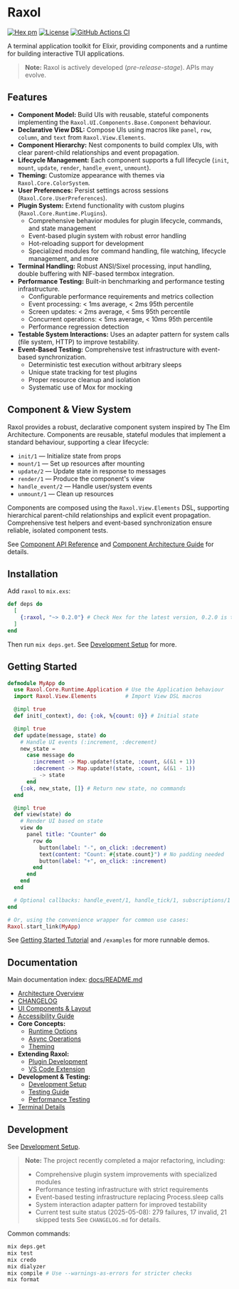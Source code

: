 # Raxol

[![Hex pm](https://img.shields.io/hexpm/v/raxol.svg)](https://hex.pm/packages/raxol)
[![License](https://img.shields.io/badge/License-MIT-blue.svg)](LICENSE.md)
[![GitHub Actions CI](https://github.com/Hydepwns/raxol/actions/workflows/ci.yml/badge.svg)](https://github.com/Hydepwns/raxol/actions/workflows/ci.yml)

A terminal application toolkit for Elixir, providing components and a runtime for building interactive TUI applications.

> **Note:** Raxol is actively developed (_pre-release-stage_). APIs may evolve.

<!-- TODO: Add a screenshot or GIF demo here -->

## Features

- **Component Model:** Build UIs with reusable, stateful components implementing the `Raxol.UI.Components.Base.Component` behaviour.
- **Declarative View DSL:** Compose UIs using macros like `panel`, `row`, `column`, and `text` from `Raxol.View.Elements`.
- **Component Hierarchy:** Nest components to build complex UIs, with clear parent-child relationships and event propagation.
- **Lifecycle Management:** Each component supports a full lifecycle (`init`, `mount`, `update`, `render`, `handle_event`, `unmount`).
- **Theming:** Customize appearance with themes via `Raxol.Core.ColorSystem`.
- **User Preferences:** Persist settings across sessions (`Raxol.Core.UserPreferences`).
- **Plugin System:** Extend functionality with custom plugins (`Raxol.Core.Runtime.Plugins`).
  - Comprehensive behavior modules for plugin lifecycle, commands, and state management
  - Event-based plugin system with robust error handling
  - Hot-reloading support for development
  - Specialized modules for command handling, file watching, lifecycle management, and more
- **Terminal Handling:** Robust ANSI/Sixel processing, input handling, double buffering with NIF-based termbox integration.
- **Performance Testing:** Built-in benchmarking and performance testing infrastructure.
  - Configurable performance requirements and metrics collection
  - Event processing: < 1ms average, < 2ms 95th percentile
  - Screen updates: < 2ms average, < 5ms 95th percentile
  - Concurrent operations: < 5ms average, < 10ms 95th percentile
  - Performance regression detection
- **Testable System Interactions:** Uses an adapter pattern for system calls (file system, HTTP) to improve testability.
- **Event-Based Testing:** Comprehensive test infrastructure with event-based synchronization.
  - Deterministic test execution without arbitrary sleeps
  - Unique state tracking for test plugins
  - Proper resource cleanup and isolation
  - Systematic use of Mox for mocking

## Component & View System

Raxol provides a robust, declarative component system inspired by The Elm Architecture. Components are reusable, stateful modules that implement a standard behaviour, supporting a clear lifecycle:

- `init/1` — Initialize state from props
- `mount/1` — Set up resources after mounting
- `update/2` — Update state in response to messages
- `render/1` — Produce the component's view
- `handle_event/2` — Handle user/system events
- `unmount/1` — Clean up resources

Components are composed using the `Raxol.View.Elements` DSL, supporting hierarchical parent-child relationships and explicit event propagation.
Comprehensive test helpers and event-based synchronization ensure reliable, isolated component tests.

See [Component API Reference](docs/components/api/component_api_reference.md) and [Component Architecture Guide](docs/component_architecture.md) for details.

## Installation

Add `raxol` to `mix.exs`:

```elixir
def deps do
  [
    {:raxol, "~> 0.2.0"} # Check Hex for the latest version, 0.2.0 is the last tag.
  ]
end
```

Then run `mix deps.get`. See [Development Setup](docs/guides/05_development_and_testing/DevelopmentSetup.md) for more.

## Getting Started

```elixir
defmodule MyApp do
  use Raxol.Core.Runtime.Application # Use the Application behaviour
  import Raxol.View.Elements         # Import View DSL macros

  @impl true
  def init(_context), do: {:ok, %{count: 0}} # Initial state

  @impl true
  def update(message, state) do
    # Handle UI events (:increment, :decrement)
    new_state =
      case message do
        :increment -> Map.update!(state, :count, &(&1 + 1))
        :decrement -> Map.update!(state, :count, &(&1 - 1))
        _ -> state
      end
    {:ok, new_state, []} # Return new state, no commands
  end

  @impl true
  def view(state) do
    # Render UI based on state
    view do
      panel title: "Counter" do
        row do
          button(label: "-", on_click: :decrement)
          text(content: "Count: #{state.count}") # No padding needed
          button(label: "+", on_click: :increment)
        end
      end
    end
  end

  # Optional callbacks: handle_event/1, handle_tick/1, subscriptions/1
end

# Or, using the convenience wrapper for common use cases:
Raxol.start_link(MyApp)
```

See [Getting Started Tutorial](docs/guides/01_getting_started/quick_start.md) and `/examples` for more runnable demos.

## Documentation

Main documentation index: [docs/README.md](docs/README.md)

- [Architecture Overview](docs/ARCHITECTURE.md)
- [CHANGELOG](CHANGELOG.md)
- [UI Components & Layout](docs/guides/03_components_and_layout/components/README.md)
- [Accessibility Guide](docs/guides/05_development_and_testing/development/planning/accessibility/accessibility_guide.md)
- **Core Concepts:**
  - [Runtime Options](docs/guides/02_core_concepts/runtime_options.md)
  - [Async Operations](docs/guides/02_core_concepts/async_operations.md)
  - [Theming](docs/guides/02_core_concepts/theming.md)
- **Extending Raxol:**
  - [Plugin Development](docs/guides/04_extending_raxol/plugin_development.md)
  - [VS Code Extension](docs/guides/04_extending_raxol/vscode_extension.md)
- **Development & Testing:**
  - [Development Setup](docs/guides/05_development_and_testing/DevelopmentSetup.md)
  - [Testing Guide](docs/guides/05_development_and_testing/testing.md)
  - [Performance Testing](docs/testing/performance_testing.md)
- [Terminal Details](docs/guides/02_core_concepts/terminal/README.md)

## Development

See [Development Setup](docs/guides/05_development_and_testing/DevelopmentSetup.md).

> **Note:** The project recently completed a major refactoring, including:
>
> - Comprehensive plugin system improvements with specialized modules
> - Performance testing infrastructure with strict requirements
> - Event-based testing infrastructure replacing Process.sleep calls
> - System interaction adapter pattern for improved testability
> - Current test suite status (2025-05-08): 279 failures, 17 invalid, 21 skipped tests
>   See `CHANGELOG.md` for details.

Common commands:

```bash
mix deps.get
mix test
mix credo
mix dialyzer
mix compile # Use --warnings-as-errors for stricter checks
mix format
```
